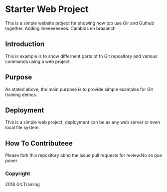 # Starter Web Project

This is a simple website project for showing how top use Gir and Guthub together. Adding lineeeeeeees. Cambios en braaanch

## Introduction

This is example is to show differnent parts of th Git repository and various commands using a web project.

## Purpose

As stated above, the main purpose is to provide simple examples for Git training demos.

## Deployment

This is a simple web project, deployment can be as any web server or even local file system.

## How To Contributeee

Please fork this repository abnd the issue pull requests for review.No se que poner

### Copyright

2018 Git.Training
	


